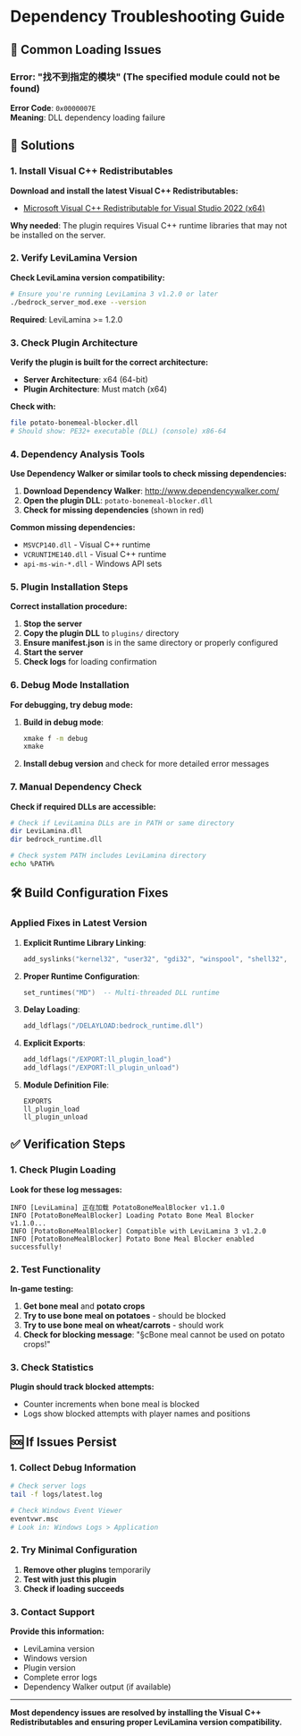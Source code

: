 # Dependency Troubleshooting Guide

## 🚨 **Common Loading Issues**

### **Error: "找不到指定的模块" (The specified module could not be found)**

**Error Code**: `0x0000007E`  
**Meaning**: DLL dependency loading failure

## 🔧 **Solutions**

### **1. Install Visual C++ Redistributables**

**Download and install the latest Visual C++ Redistributables:**
- [Microsoft Visual C++ Redistributable for Visual Studio 2022 (x64)](https://aka.ms/vs/17/release/vc_redist.x64.exe)

**Why needed**: The plugin requires Visual C++ runtime libraries that may not be installed on the server.

### **2. Verify LeviLamina Version**

**Check LeviLamina version compatibility:**
```bash
# Ensure you're running LeviLamina 3 v1.2.0 or later
./bedrock_server_mod.exe --version
```

**Required**: LeviLamina >= 1.2.0

### **3. Check Plugin Architecture**

**Verify the plugin is built for the correct architecture:**
- **Server Architecture**: x64 (64-bit)
- **Plugin Architecture**: Must match (x64)

**Check with:**
```bash
file potato-bonemeal-blocker.dll
# Should show: PE32+ executable (DLL) (console) x86-64
```

### **4. Dependency Analysis Tools**

**Use Dependency Walker or similar tools to check missing dependencies:**

1. **Download Dependency Walker**: http://www.dependencywalker.com/
2. **Open the plugin DLL**: `potato-bonemeal-blocker.dll`
3. **Check for missing dependencies** (shown in red)

**Common missing dependencies:**
- `MSVCP140.dll` - Visual C++ runtime
- `VCRUNTIME140.dll` - Visual C++ runtime
- `api-ms-win-*.dll` - Windows API sets

### **5. Plugin Installation Steps**

**Correct installation procedure:**

1. **Stop the server**
2. **Copy the plugin DLL** to `plugins/` directory
3. **Ensure manifest.json** is in the same directory or properly configured
4. **Start the server**
5. **Check logs** for loading confirmation

### **6. Debug Mode Installation**

**For debugging, try debug mode:**

1. **Build in debug mode**:
   ```bash
   xmake f -m debug
   xmake
   ```

2. **Install debug version** and check for more detailed error messages

### **7. Manual Dependency Check**

**Check if required DLLs are accessible:**

```bash
# Check if LeviLamina DLLs are in PATH or same directory
dir LeviLamina.dll
dir bedrock_runtime.dll

# Check system PATH includes LeviLamina directory
echo %PATH%
```

## 🛠️ **Build Configuration Fixes**

### **Applied Fixes in Latest Version**

1. **Explicit Runtime Library Linking**:
   ```lua
   add_syslinks("kernel32", "user32", "gdi32", "winspool", "shell32", "ole32", "oleaut32", "uuid", "comdlg32", "advapi32")
   ```

2. **Proper Runtime Configuration**:
   ```lua
   set_runtimes("MD")  -- Multi-threaded DLL runtime
   ```

3. **Delay Loading**:
   ```lua
   add_ldflags("/DELAYLOAD:bedrock_runtime.dll")
   ```

4. **Explicit Exports**:
   ```lua
   add_ldflags("/EXPORT:ll_plugin_load")
   add_ldflags("/EXPORT:ll_plugin_unload")
   ```

5. **Module Definition File**:
   ```
   EXPORTS
   ll_plugin_load
   ll_plugin_unload
   ```

## ✅ **Verification Steps**

### **1. Check Plugin Loading**

**Look for these log messages:**
```
INFO [LeviLamina] 正在加载 PotatoBoneMealBlocker v1.1.0
INFO [PotatoBoneMealBlocker] Loading Potato Bone Meal Blocker v1.1.0...
INFO [PotatoBoneMealBlocker] Compatible with LeviLamina 3 v1.2.0
INFO [PotatoBoneMealBlocker] Potato Bone Meal Blocker enabled successfully!
```

### **2. Test Functionality**

**In-game testing:**
1. **Get bone meal** and **potato crops**
2. **Try to use bone meal on potatoes** - should be blocked
3. **Try to use bone meal on wheat/carrots** - should work
4. **Check for blocking message**: "§cBone meal cannot be used on potato crops!"

### **3. Check Statistics**

**Plugin should track blocked attempts:**
- Counter increments when bone meal is blocked
- Logs show blocked attempts with player names and positions

## 🆘 **If Issues Persist**

### **1. Collect Debug Information**

```bash
# Check server logs
tail -f logs/latest.log

# Check Windows Event Viewer
eventvwr.msc
# Look in: Windows Logs > Application
```

### **2. Try Minimal Configuration**

1. **Remove other plugins** temporarily
2. **Test with just this plugin**
3. **Check if loading succeeds**

### **3. Contact Support**

**Provide this information:**
- LeviLamina version
- Windows version
- Plugin version
- Complete error logs
- Dependency Walker output (if available)

---

**Most dependency issues are resolved by installing the Visual C++ Redistributables and ensuring proper LeviLamina version compatibility.**
